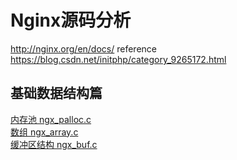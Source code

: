 # Nginx源码分析
http://nginx.org/en/docs/
reference https://blog.csdn.net/initphp/category_9265172.html  


## 基础数据结构篇
[内存池 ngx_palloc.c](https://blog.csdn.net/initphp/article/details/50588790)  
[数组 ngx_array.c](data-structures/ngx_array.md)  
[缓冲区结构 ngx_buf.c](data-structures/ngx_buf.md)  
